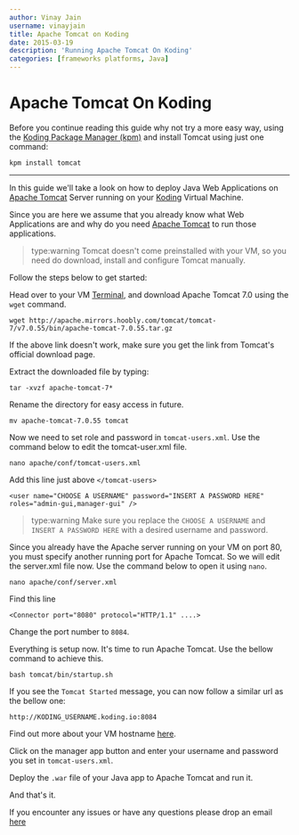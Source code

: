 ```yaml
---
author: Vinay Jain
username: vinayjain
title: Apache Tomcat on Koding
date: 2015-03-19
description: 'Running Apache Tomcat On Koding'
categories: [frameworks platforms, Java]
---
```


# Apache Tomcat On Koding

Before you continue reading this guide why not try a more easy way, using the [Koding Package Manager (kpm)](http://learn.koding.com/guides/getting-started-kpm/) and install Tomcat using just one command:

```
kpm install tomcat
```

***

In this guide we'll take a look on how to deploy Java Web Applications on [Apache Tomcat](http://tomcat.apache.org/) Server running on your [Koding](https://koding.com) Virtual Machine.

Since you are here we assume that you already know what Web Applications are and why do you need [Apache Tomcat](http://tomcat.apache.org/) to run those applications.

> type:warning
> Tomcat doesn't come preinstalled with your VM, so you need do download, install and configure Tomcat manually. 

Follow the steps below to get started:

Head over to your VM [Terminal](https://koding.com/Terminal), and download Apache Tomcat 7.0 using the `wget` command.
    
```
wget http://apache.mirrors.hoobly.com/tomcat/tomcat-7/v7.0.55/bin/apache-tomcat-7.0.55.tar.gz  
```    
   
If the above link doesn't work, make sure you get the link from Tomcat's official download page. 

Extract the downloaded file by typing:
    
```
tar -xvzf apache-tomcat-7*
``` 

Rename the directory for easy access in future.
    
```
mv apache-tomcat-7.0.55 tomcat
```    

Now we need to set role and password in `tomcat-users.xml`. Use the command below to edit the tomcat-user.xml file.
    
```
nano apache/conf/tomcat-users.xml
```
    
Add this line just above `</tomcat-users>`
	
```
<user name="CHOOSE A USERNAME" password="INSERT A PASSWORD HERE" roles="admin-gui,manager-gui" />
```

> type:warning
> Make sure you replace the `CHOOSE A USERNAME` and `INSERT A PASSWORD HERE` with a desired username and password.

Since you already have the Apache server running on your VM on port 80, you must specify another running port for Apache Tomcat. So we will edit the server.xml file now. Use the command below to open it using `nano`.

```
nano apache/conf/server.xml
```	
	
Find this line
	
```
<Connector port="8080" protocol="HTTP/1.1" ....>
```		
    
Change the port number to `8084`.
    
Everything is setup now. It's time to run Apache Tomcat. Use the bellow command to achieve this.
	
```
bash tomcat/bin/startup.sh
```		

If you see the `Tomcat Started` message, you can now follow a similar url as the bellow one:

```
http://KODING_USERNAME.koding.io:8084
```

Find out more about your VM hostname [here](http://learn.koding.com/faq/vm-hostname/).

Click on the manager app button and enter your username and password you set in `tomcat-users.xml`.

Deploy the `.war` file of your Java app to Apache Tomcat and run it.

And that's it.

If you encounter any issues or have any questions please drop an email [here](mailto:support@koding.com)
